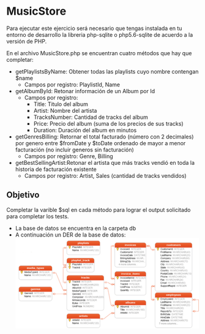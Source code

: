 # MusicStore
Para ejecutar este ejercicio será necesario que tengas instalada en tu entorno de desarrollo la libreria php-sqlite o php5.6-sqlite de acuerdo a la versión de PHP.

En el archivo MusicStore.php se encuentran cuatro métodos que hay que completar:
- getPlaylistsByName: Obtener todas las playlists cuyo nombre contengan $name
	- Campos por registro: PlaylistId, Name 
- getAlbumById: Retonar información de un Album por Id
	- Campos por registro:
		- Title: Titulo del album
		- Artist: Nombre del artista
		- TracksNumber: Cantidad de tracks del album
		- Price: Precio del album (suma de los precios de sus tracks)
		- Duration: Duración del album en minutos
- getGenresBilling: Retornar el total facturado (número con 2 decimales) por genero entre $fromDate y $toDate ordenado de mayor a menor facturación (no incluir generos sin facturación)
	- Campos por registro: Genre, Billing
- getBestSellingArtist:Retonar el artista que más tracks vendió en toda la historia de facturación existente
	- Campos por registro: Artist, Sales (cantidad de tracks vendidos)

## Objetivo
Completar la varible $sql en cada método para lograr el output solicitado para completar los tests. 
- La base de datos se encuentra en la carpeta db
- A continuación un DER de la base de datos:
![DER](https://github.com/nllorcaleaducate/devchallenge/raw/master/musicstore/musicstore-der.png)
